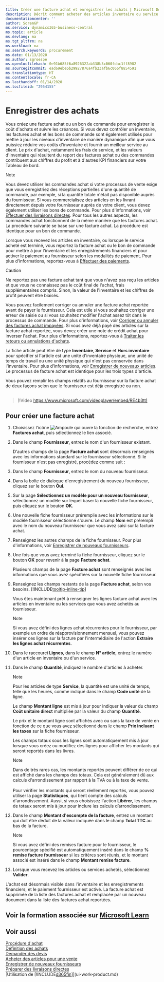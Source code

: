 ```yaml
---
title: Créer une facture achat et enregistrer les achats | Microsoft Docs
description: Décrit comment acheter des articles inventaire ou service en créant et en reportant des factures ou des bons de commande.
documentationcenter: ''
author: SorenGP
ms.service: dynamics365-business-central
ms.topic: article
ms.devlang: na
ms.tgt_pltfrm: na
ms.workload: na
ms.search.keywords: procurement
ms.date: 01/13/2020
ms.author: sgroespe
ms.openlocfilehash: 0e91b685f6a8926322ab338b3c060fdac1ff8982
ms.sourcegitcommit: ead69ebe5b29927876a4fb23afb6c066f8854591
ms.translationtype: HT
ms.contentlocale: fr-CA
ms.lasthandoff: 01/14/2020
ms.locfileid: "2954155"
---
```

# <a name="record-purchases"></a>Enregistrer des achats
Vous créez une facture achat ou un bon de commande pour enregistrer le coût d'achats et suivre les créances. Si vous devez contrôler un inventaire, les factures achat et les bons de commande sont également utilisés pour mettre à jour les niveaux d'inventaire de manière dynamique afin que vous puissiez réduire vos coûts d'inventaire et fournir un meilleur service au client. Le prix d'achat, notamment les frais de service, et les valeurs d'inventaire qui résultent du report des factures achat ou des commandes contribuent aux chiffres du profit et à d'autres KPI financiers sur votre Tableau de bord.

> [!NOTE]  
>   Vous devez utiliser les commandes achat si votre processus de vente exige que vous enregistriez des réceptions partielles d'une quantité de commande, par exemple, si la quantité totale n'était pas disponible auprès du fournisseur. Si vous commercialisez des articles en les livrant directement depuis votre fournisseur auprès de votre client, vous devez également utiliser les bons de commande. Pour plus d'informations, voir [Effectuer des livraisons directes](sales-how-drop-shipment.md). Pour tous les autres aspects, les commandes achat fonctionnent de la même manière que les factures achat. La procédure suivante se base sur une facture achat. La procédure est identique pour un bon de commande.

Lorsque vous recevez les articles en inventaire, ou lorsque le service acheté est terminé, vous reportez la facture achat ou le bon de commande pour mettre à jour l'inventaire et les enregistrements financiers et pour activer le paiement au fournisseur selon les modalités de paiement. Pour plus d'informations, reportez-vous à [Effectuer des paiements](payables-make-payments.md).

> [!CAUTION]  
>   Ne reportez pas une facture achat tant que vous n'avez pas reçu les articles et que vous ne connaissez pas le coût final de l'achat, frais supplémentaires compris. Sinon, la valeur de l'inventaire et les chiffres de profit peuvent être biaisés.

Vous pouvez facilement corriger ou annuler une facture achat reportée avant de payer le fournisseur. Cela est utile si vous souhaitez corriger une erreur de saisie ou si vous souhaitez modifier l'achat assez tôt dans le processus de commande. Pour plus d'informations, voir [Corriger ou annuler des factures achat impayées](purchasing-how-correct-cancel-unpaid-purchase-invoices.md). Si vous avez déjà payé des articles sur la facture achat reportée, vous devez créer une note de crédit achat pour inverser l'achat. Pour plus d'informations, reportez-vous à [Traiter les retours ou annulations d'achats](purchasing-how-process-purchase-returns-cancellations.md).

La fiche article peut être de type **Inventaire**, **Service** et **Hors inventaire** pour spécifier si l'article est une unité d'inventaire physique, une unité de temps de travail ou une unité physique qui n'est pas conservée dans l'inventaire. Pour plus d'informations, voir [Enregistrer de nouveaux articles](inventory-how-register-new-items.md). Le processus de facture achat est identique pour les trois types d'article.

Vous pouvez remplir les champs relatifs au fournisseur sur la facture achat de deux façons selon que le fournisseur est déjà enregistré ou non.
<br><br>  

> [!Video https://www.microsoft.com/videoplayer/embed/RE4b3tt]

## <a name="to-create-a-purchase-invoice"></a>Pour créer une facture achat
1. Choisissez l'icône ![Ampoule qui ouvre la fonction de recherche](media/ui-search/search_small.png "Dites-moi ce que vous voulez faire"), entrez **Factures achat**, puis sélectionnez le lien associé.  
2. Dans le champ **Fournisseur**, entrez le nom d'un fournisseur existant.

    D'autres champs de la page **Facture achat** sont désormais renseignés avec les informations standard sur le fournisseur sélectionné. Si le fournisseur n'est pas enregistré, procédez comme suit :
3. Dans le champ **Fournisseur**, entrez le nom du nouveau fournisseur.
4. Dans la boîte de dialogue d'enregistrement du nouveau fournisseur, cliquez sur le bouton **Oui**.
5. Sur la page **Sélectionnez un modèle pour un nouveau fournisseur**, sélectionnez un modèle sur lequel baser la nouvelle fiche fournisseur, puis cliquez sur le bouton **OK**.
6. Une nouvelle fiche fournisseur préremplie avec les informations sur le modèle fournisseur sélectionné s'ouvre. Le champ **Nom** est prérempli avec le nom du nouveau fournisseur que vous avez saisi sur la facture achat.
7. Renseignez les autres champs de la fiche fournisseur. Pour plus d'informations, voir [Enregistrer de nouveaux fournisseurs](purchasing-how-register-new-vendors.md).  
8. Une fois que vous avez terminé la fiche fournisseur, cliquez sur le bouton **OK** pour revenir à la page **Facture achat**.

    Plusieurs champs de la page **Facture achat** sont renseignés avec les informations que vous avez spécifiées sur la nouvelle fiche fournisseur.
9. Renseignez les champs restants de la page **Facture achat**, selon vos besoins. [!INCLUDE[tooltip-inline-tip](includes/tooltip-inline-tip_md.md)]

    Vous êtes maintenant prêt à renseigner les lignes facture achat avec les articles en inventaire ou les services que vous avez achetés au fournisseur.

    > [!NOTE]  
    >   Si vous avez défini des lignes achat récurrentes pour le fournisseur, par exemple un ordre de réapprovisionnement mensuel, vous pouvez insérer ces lignes sur la facture par l'intermédiaire de l'action **Extraire les lignes achat récurrentes**.
10. Dans le raccourci **Lignes**, dans le champ **N° article**, entrez le numéro d'un article en inventaire ou d'un service.
11. Dans le champ **Quantité**, indiquez le nombre d'articles à acheter.

    > [!NOTE]  
    >   Pour les articles de type **Service**, la quantité est une unité de temps, telle que les heures, comme indiqué dans le champ **Code unité** de la ligne.

    Le champ **Montant ligne** est mis à jour pour indiquer la valeur du champ **Coût unitaire direct** multipliée par la valeur du champ **Quantité**.

    Le prix et le montant ligne sont affichés avec ou sans la taxe de vente en fonction de ce que vous avez sélectionné dans le champ **Prix incluant les taxes** sur la fiche fournisseur.

    Les champs totaux sous les lignes sont automatiquement mis à jour lorsque vous créez ou modifiez des lignes pour afficher les montants qui seront reportés dans les livres.

    > [!NOTE]
    > Dans de très rares cas, les montants reportés peuvent différer de ce qui est affiché dans les champs des totaux. Cela est généralement dû aux calculs d'arrondissement par rapport à la TVA ou à la taxe de vente.<br /><br />Pour vérifier les montants qui seront réellement reportés, vous pouvez utiliser la page **Statistiques**, qui tient compte des calculs d'arrondissement. Aussi, si vous choisissez l'action **Libérer**, les champs de totaux seront mis à jour pour inclure les calculs d’arrondissement.

12. Dans le champ **Montant d'escompte de la facture**, entrez un montant qui doit être déduit de la valeur indiquée dans le champ **Total TTC** au bas de la facture.

    > [!NOTE]  
    >   Si vous avez défini des remises facture pour le fournisseur, le pourcentage spécifié est automatiquement inséré dans le champ **% remise facture fournisseur** si les critères sont réunis, et le montant associé est inséré dans le champ **Montant remise facture**.
13. Lorsque vous recevez les articles ou services achetés, sélectionnez **Valider**.

L'achat est désormais visible dans l'inventaire et les enregistrements financiers, et le paiement fournisseur est activé. La facture achat est supprimée de la liste des factures achat et remplacée par un nouveau document dans la liste des factures achat reportées.

## <a name="see-related-training-at-microsoft-learnlearnmodulesprocessing-invoices-dynamics-365-business-centralindex"></a>Voir la formation associée sur [Microsoft Learn](/learn/modules/processing-invoices-dynamics-365-business-central/index)

## <a name="see-also"></a>Voir aussi
[Procédure d'achat](purchasing-manage-purchasing.md)  
[Définition des achats](purchasing-setup-purchasing.md)  
[Demander des devis](purchasing-how-request-quotes.md)  
[Acheter des articles pour une vente](purchasing-how-purchase-products-sale.md)  
[Enregistrer de nouveaux fournisseurs](purchasing-how-register-new-vendors.md)  
[Préparer des livraisons directes](sales-how-drop-shipment.md)  
[Utilisation de [!INCLUDE[d365fin](includes/d365fin_md.md)]](ui-work-product.md)
